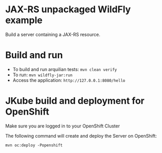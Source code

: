 # JAX-RS unpackaged WildFly example

Build a server containing a JAX-RS resource.

Build and run
========

* To build and run arquilian tests: `mvn clean verify`
* To run: `mvn wildfly-jar:run`
* Access the application: `http://127.0.0.1:8080/hello`

JKube build and deployment for OpenShift
========================================

Make sure you are logged in to your OpenShift Cluster

The following command will create and deploy the Server on OpenShift:

`mvn oc:deploy -Popenshift`

